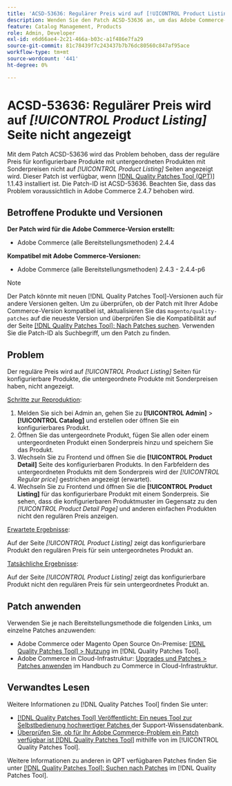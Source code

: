 ```yaml
---
title: 'ACSD-53636: Regulärer Preis wird auf [!UICONTROL Product Listing] Seite nicht angezeigt'
description: Wenden Sie den Patch ACSD-53636 an, um das Adobe Commerce-Problem zu beheben, bei dem der reguläre Preis für konfigurierbare Produkte mit untergeordneten Produkten mit Sonderpreisen nicht auf *[!UICONTROL Product Listing]*-Seiten angezeigt wird.
feature: Catalog Management, Products
role: Admin, Developer
exl-id: e6d66ae4-2c21-466a-b03c-a1f486e7fa29
source-git-commit: 81c78439f7c243437b7b76dc80560c847af95ace
workflow-type: tm+mt
source-wordcount: '441'
ht-degree: 0%

---
```


# ACSD-53636: Regulärer Preis wird auf *[!UICONTROL Product Listing]* Seite nicht angezeigt

Mit dem Patch ACSD-53636 wird das Problem behoben, dass der reguläre Preis für konfigurierbare Produkte mit untergeordneten Produkten mit Sonderpreisen nicht auf *[!UICONTROL Product Listing]* Seiten angezeigt wird. Dieser Patch ist verfügbar, wenn [[!DNL Quality Patches Tool (QPT)]](https://experienceleague.adobe.com/de/docs/commerce-knowledge-base/kb/announcements/commerce-announcements/magento-quality-patches-released-new-tool-to-self-serve-quality-patches) 1.1.43 installiert ist. Die Patch-ID ist ACSD-53636. Beachten Sie, dass das Problem voraussichtlich in Adobe Commerce 2.4.7 behoben wird.

## Betroffene Produkte und Versionen

**Der Patch wird für die Adobe Commerce-Version erstellt:**

* Adobe Commerce (alle Bereitstellungsmethoden) 2.4.4

**Kompatibel mit Adobe Commerce-Versionen:**

* Adobe Commerce (alle Bereitstellungsmethoden) 2.4.3 - 2.4.4-p6

>[!NOTE]
>
>Der Patch könnte mit neuen [!DNL Quality Patches Tool]-Versionen auch für andere Versionen gelten. Um zu überprüfen, ob der Patch mit Ihrer Adobe Commerce-Version kompatibel ist, aktualisieren Sie das `magento/quality-patches` auf die neueste Version und überprüfen Sie die Kompatibilität auf der Seite [[!DNL Quality Patches Tool]: Nach Patches suchen](https://experienceleague.adobe.com/tools/commerce-quality-patches/index.html?lang=de). Verwenden Sie die Patch-ID als Suchbegriff, um den Patch zu finden.

## Problem

Der reguläre Preis wird auf *[!UICONTROL Product Listing]* Seiten für konfigurierbare Produkte, die untergeordnete Produkte mit Sonderpreisen haben, nicht angezeigt.

<u>Schritte zur Reproduktion</u>:

1. Melden Sie sich bei Admin an, gehen Sie zu **[!UICONTROL Admin]** > **[!UICONTROL Catalog]** und erstellen oder öffnen Sie ein konfigurierbares Produkt.
2. Öffnen Sie das untergeordnete Produkt, fügen Sie allen oder einem untergeordneten Produkt einen Sonderpreis hinzu und speichern Sie das Produkt.
3. Wechseln Sie zu Frontend und öffnen Sie die **[!UICONTROL Product Detail]** Seite des konfigurierbaren Produkts. In den Farbfeldern des untergeordneten Produkts mit dem Sonderpreis wird der *[!UICONTROL Regular price]* gestrichen angezeigt (erwartet).
4. Wechseln Sie zu Frontend und öffnen Sie die **[!UICONTROL Product Listing]** für das konfigurierbare Produkt mit einem Sonderpreis. Sie sehen, dass die konfigurierbaren Produktmuster im Gegensatz zu den *[!UICONTROL Product Detail Page]* und anderen einfachen Produkten nicht den regulären Preis anzeigen.

<u>Erwartete Ergebnisse</u>:

Auf der Seite *[!UICONTROL Product Listing]* zeigt das konfigurierbare Produkt den regulären Preis für sein untergeordnetes Produkt an.

<u>Tatsächliche Ergebnisse</u>:

Auf der Seite *[!UICONTROL Product Listing]* zeigt das konfigurierbare Produkt nicht den regulären Preis für sein untergeordnetes Produkt an.

## Patch anwenden

Verwenden Sie je nach Bereitstellungsmethode die folgenden Links, um einzelne Patches anzuwenden:

* Adobe Commerce oder Magento Open Source On-Premise: [[!DNL Quality Patches Tool] > Nutzung](/help/tools/quality-patches-tool/usage.md) im [!DNL Quality Patches Tool].
* Adobe Commerce in Cloud-Infrastruktur: [Upgrades und Patches > Patches anwenden](https://experienceleague.adobe.com/docs/commerce-cloud-service/user-guide/develop/upgrade/apply-patches.html?lang=de) im Handbuch zu Commerce in Cloud-Infrastruktur.

## Verwandtes Lesen

Weitere Informationen zu [!DNL Quality Patches Tool] finden Sie unter:

* [[!DNL Quality Patches Tool] Veröffentlicht: Ein neues Tool zur Selbstbedienung hochwertiger Patches ](https://experienceleague.adobe.com/de/docs/commerce-knowledge-base/kb/announcements/commerce-announcements/magento-quality-patches-released-new-tool-to-self-serve-quality-patches) der Support-Wissensdatenbank.
* [Überprüfen Sie, ob für Ihr Adobe Commerce-Problem ein Patch verfügbar ist [!DNL Quality Patches Tool]](/help/tools/quality-patches-tool/patches-available-in-qpt/check-patch-for-magento-issue-with-magento-quality-patches.md) mithilfe von im [!UICONTROL Quality Patches Tool].


Weitere Informationen zu anderen in QPT verfügbaren Patches finden Sie unter [[!DNL Quality Patches Tool]: Suchen nach Patches](https://experienceleague.adobe.com/tools/commerce-quality-patches/index.html?lang=de) im [!DNL Quality Patches Tool].
